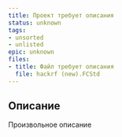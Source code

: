 ```yaml
---
title: Проект требует описания
status: unknown
tags:
- unsorted
- unlisted
epic: unknown
files:
- title: Файл требует описания
  file: hackrf (new).FCStd
---
```



## Описание

Произвольное описание
